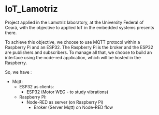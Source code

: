 # IoT_Lamotriz

Project applied in the Lamotriz laboratory, at the University Federal of Ceará, with the objective to applied IoT in the embedded systems presents there. 

To achieve this objective, we choose to use MQTT protocol within a Raspberry Pi and an ESP32. The Raspberry Pi is the broker and the ESP32 are publishers and subscribers. To manage all that, we choose to build an interface using the node-red application, which will be hosted in the Raspberry.

So, we have :

- Mqtt:
    - ESP32 as clients:
        - ESP32 (Motor WEG - to study vibrations)
    - Raspberry PI:
        - Node-RED as server (on Raspberry Pi)
            - Broker (Server Mqtt) on Node-RED flow


